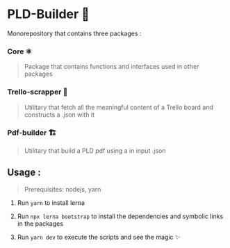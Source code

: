 # PLD-Builder 👷

Monorepository that contains three packages :

### Core ⚛️
> Package that contains functions and interfaces used in other packages

### Trello-scrapper 🧲
> Utilitary that fetch all the meaningful content of a Trello board and constructs a .json with it

### Pdf-builder 🏗️
> Utilitary that build a PLD pdf using a in input .json


## Usage :

> Prerequisites: nodejs, yarn

1. Run `yarn` to install lerna

1. Run `npx lerna bootstrap` to install the dependencies and symbolic links in the packages

1. Run `yarn dev` to execute the scripts and see the magic ✨
